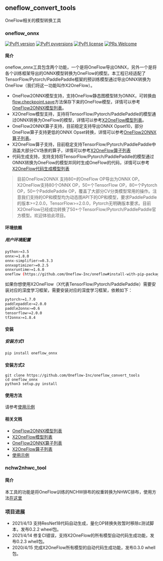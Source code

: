 ## oneflow_convert_tools

OneFlow相关的模型转换工具

### oneflow_onnx

[![PyPI version](https://img.shields.io/pypi/v/oneflow-onnx.svg)](https://pypi.python.org/pypi/oneflow-onnx/)
[![PyPI pyversions](https://img.shields.io/pypi/pyversions/oneflow-onnx.svg)](https://pypi.python.org/pypi/oneflow-onnx/)
[![PyPI license](https://img.shields.io/pypi/l/oneflow-onnx.svg)](https://pypi.python.org/pypi/oneflow-onnx/)
[![PRs Welcome](https://img.shields.io/badge/PRs-welcome-brightgreen.svg)](https://github.com/Oneflow-Inc/oneflow_convert_tools/pulls)

#### 简介

oneflow_onnx工具包含两个功能，一个是将OneFlow导出ONNX，另外一个是将各个训练框架导出的ONNX模型转换为OneFlow的模型。本工程已经适配了TensorFlow/Pytorch/PaddlePaddle框架的预训练模型通过导出ONNX转换为OneFlow（我们将这一功能叫作X2OneFlow）。

- OneFlow2ONNX模型支持，支持OneFlow静态图模型转为ONNX，可转换由[flow.checkpoint.save](https://docs.oneflow.org/basics_topics/model_load_save.html)方法保存下来的OneFlow模型，详情可以参考[OneFlow2ONNX模型列表](docs/oneflow2onnx/oneflow2onnx_model_zoo.md)。
- X2OneFlow模型支持，支持将TensorFlow/Pytorch/PaddlePaddle的模型通过ONNX转换为OneFlow的模型，详情可以参考[X2OneFlow模型列表](docs/x2oneflow/x2oneflow_model_zoo.md)。
- OneFlow2ONNX算子支持，目前稳定支持导出ONNX Opset10，部分OneFlow算子支持更低的ONNX Opset转换，详情可以参考[OneFlow2ONNX算子列表](docs/oneflow2onnx/op_list.md)。
- X2OneFlow算子支持，目前稳定支持TensorFlow/Pytorch/PaddlePaddle中涵盖大部分CV场景的算子，详情可以参考[X2OneFlow算子列表](docs/x2oneflow/op_list.md)
- 代码生成支持，支持支持将TensorFlow/Pytorch/PaddlePaddle的模型通过ONNX转换为OneFlow的模型并同时生成OneFlow的代码，详情可以参考[X2OneFlow代码生成模型列表](docs/x2oneflow/code_gen.md)

> 目前OneFlow2ONNX 支持80+的OneFlow OP导出为ONNX OP。X2OneFlow支持80个ONNX OP，50+个TensorFlow OP，80+个Pytorch OP，50+个PaddlePaddle OP，覆盖了大部分CV分类模型常用的操作。注意我们支持的OP和模型均为动态图API下的OP和模型，要求PaddlePaddle的版本>=2.0.0，TensorFlow>=2.0.0，Pytorch无明确版本要求。目前X2OneFlow已经成功转换了50+个TensorFlow/Pytorch/PaddlePaddle官方模型。欢迎体验此项目。

#### 环境依赖

##### 用户环境配置

```sh
python>=3.5
onnx>=1.8.0
onnx-simplifier>=0.3.3
onnxoptimizer>=0.2.5
onnxruntime>=1.6.0
oneflow (https://github.com/Oneflow-Inc/oneflow#install-with-pip-package)
```


如果你想使用X2OneFlow（X代表TensorFlow/Pytorch/PaddlePaddle）需要安装对应的深度学习框架，需要安装对应的深度学习框架，依赖如下：

```sh
pytorch>=1.7.0
paddlepaddle>=2.0.0
paddle2onnx>=0.6
tensorflow>=2.0.0
tf2onnx>=1.8.4
```

#### 安装

##### 安装方式1

```sh
pip install oneflow_onnx
```

#### 安装方式2

```
git clone https://github.com/Oneflow-Inc/oneflow_convert_tools
cd oneflow_onnx
python3 setup.py install
```

#### 使用方法

请参考[使用示例](examples/README.md)

#### 相关文档

- [OneFlow2ONNX模型列表](docs/oneflow2onnx/oneflow2onnx_model_zoo.md)
- [X2OneFlow模型列表](docs/x2oneflow/x2oneflow_model_zoo.md)
- [OneFlow2ONNX算子列表](docs/oneflow2onnx/op_list.md)
- [X2OneFlow算子列表](docs/x2oneflow/op_list.md)
- [使用示例](examples/README.md)

### nchw2nhwc_tool

#### 简介

本工具的功能是将OneFlow训练的NCHW排布的权重转换为NHWC排布，使用方法[在这里](nchw2nhwc_tool/README.md)


### 项目进展

- 2021/4/13 支持ResNet18代码自动生成，量化OP转换失败暂时移除c测试脚本，发布0.2.2 wheel包。
- 2021/4/14 修复CI错误，支持X2OneFlow的所有模型自动代码生成功能，发布0.2.3 whell包。
- 2020/4/15 完成X2OneFlow所有模型的自动代码生成功能，发布0.3.0 whell包。